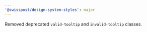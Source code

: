```yaml
---
'@swisspost/design-system-styles': major
---
```


Removed deprecated `valid-tooltip` and `invalid-tooltip` classes.
